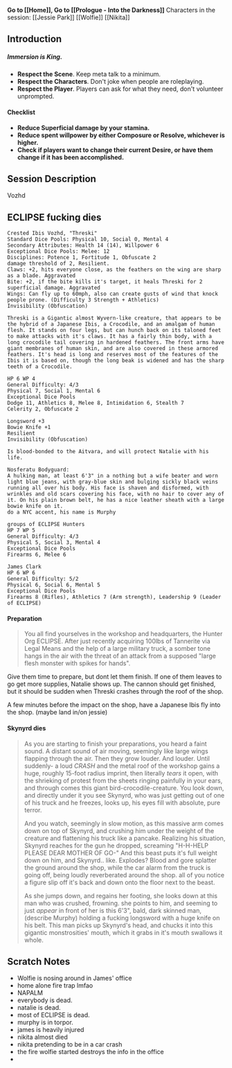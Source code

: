 **Go to [[Home]], Go to [[Prologue - Into the Darkness]]**
Characters in the session:
[[Jessie Park]]
[[Wolfie]]
[[Nikita]]
## Introduction

##### **Immersion is King.**
- **Respect the Scene**. Keep meta talk to a minimum.
- **Respect the Characters**. Don't joke when people are roleplaying.
- **Respect the Player**. Players can ask for what they need, don't volunteer unprompted.

#### Checklist
- **Reduce Superficial damage by your stamina.**
- **Reduce spent willpower by either Composure or Resolve, whichever is higher.**
- **Check if players want to change their current Desire, or have them change if it has been accomplished.**

## Session Description

Vozhd

## ECLIPSE fucking dies

```
Crested Ibis Vozhd, "Threski"
Standard Dice Pools: Physical 10, Social 0, Mental 4
Secondary Attributes: Health 14 (14), Willpower 6
Exceptional Dice Pools: Melee: 12
Disciplines: Potence 1, Fortitude 1, Obfuscate 2
damage threshold of 2, Resilient.
Claws: +2, hits everyone close, as the feathers on the wing are sharp as a blade. Aggravated
Bite: +2, if the bite kills it's target, it heals Threski for 2 superficial damage. Aggravated
Wings: Can fly up to 60mph, also can create gusts of wind that knock people prone. (Difficulty 3 Strength + Athletics)
Invisibility (Obfuscation)

Threski is a Gigantic almost Wyvern-like creature, that appears to be the hybrid of a Japanese Ibis, a Crocodile, and an amalgam of human flesh. It stands on four legs, but can hunch back on its taloned feet to make attacks with it's claws. It has a fairly thin body, with a long crocodile tail covering in hardened feathers. The front arms have giant membranes of human skin, and are also covered in these armored feathers. It's head is long and reserves most of the features of the Ibis it is based on, though the long beak is widened and has the sharp teeth of a Crocodile.
```
```
HP 6 WP 4
General Difficulty: 4/3
Physical 7, Social 1, Mental 6
Exceptional Dice Pools
Dodge 11, Athletics 8, Melee 8, Intimidation 6, Stealth 7
Celerity 2, Obfuscate 2

Longsword +3
Bowie Knife +1
Resilient
Invisibility (Obfuscation)

Is blood-bonded to the Aitvara, and will protect Natalie with his life.

Nosferatu Bodyguard:  
A hulking man, at least 6'3" in a nothing but a wife beater and worn light blue jeans, with gray-blue skin and bulging sickly black veins running all over his body. His face is shaven and disformed, with wrinkles and old scars covering his face, with no hair to cover any of it. On his plain brown belt, he has a nice leather sheath with a large bowie knife on it.  
do a NYC accent, his name is Murphy
```
```
groups of ECLIPSE Hunters
HP 7 WP 5
General Difficulty: 4/3
Physical 5, Social 3, Mental 4
Exceptional Dice Pools
Firearms 6, Melee 6
```
```
James Clark
HP 6 WP 6
General Difficulty: 5/2
Physical 6, Social 6, Mental 5
Exceptional Dice Pools
Firearms 8 (Rifles), Athletics 7 (Arm strength), Leadership 9 (Leader of ECLIPSE)
```

#### Preparation

>You all find yourselves in the workshop and headquarters, the Hunter Org ECLIPSE. After just recently acquiring 100lbs of Tannerite via Legal Means and the help of a large military truck, a somber tone hangs in the air with the threat of an attack from a supposed "large flesh monster with spikes for hands".

Give them time to prepare, but dont let them finish. If one of them leaves to go get more supplies, Natalie shows up. The cannon should get finished, but it should be sudden when Threski crashes through the roof of the shop.

A few minutes before the impact on the shop, have a Japanese Ibis fly into the shop. (maybe land in/on jessie)



#### Skynyrd dies

> As you are starting to finish your preparations, you heard a faint sound.
> 	A distant sound of air moving, seemingly like large wings flapping through the air.
> Then they grow louder.
> And louder.
> Until suddenly- a loud *CRASH* and the metal roof of the workshop gains a huge, roughly 15-foot radius imprint, then literally *tears* it open, with the shrieking of protest from the sheets ringing painfully in your ears, and through comes this giant bird-crocodile-creature.
> You look down, and directly under it you see Skynyrd, who was just getting out of one of his truck and he freezes, looks up, his eyes fill with absolute, pure terror.
> 
> And you watch, seemingly in slow motion, as this massive arm comes down on top of Skynyrd, and crushing him under the weight of the creature and flattening his truck like a pancake. Realizing his situation, Skynyrd reaches for the gun he dropped, screaming
> "H-H-HELP PLEASE DEAR MOTHER OF GO-"
> And this beast puts it's full weight down on him, and Skynyrd.. like. Explodes? Blood and gore splatter the ground around the shop, while the car alarm from the truck is going off, being loudly reverberated around the shop. all of you notice a figure slip off it's back and down onto the floor next to the beast.
> 
> As she jumps down, and regains her footing, she looks down at this man who was crushed, frowning. she points to him, and seeming to just *appear* in front of her is this 6'3", bald, dark skinned man, (describe Murphy) holding a fucking longsword with a huge knife on his belt. This man picks up Skynyrd's head, and chucks it into this gigantic monstrosities' mouth, which it grabs in it's mouth swallows it whole.


## Scratch Notes
- Wolfie is nosing around in James' office
- home alone fire trap lmfao
- NAPALM
- everybody is dead.
- natalie is dead.
- most of ECLIPSE is dead.
- murphy is in torpor.
- james is heavily injured
- nikita almost died
- nikita pretending to be in a car crash
- the fire wolfie started destroys the info in the office
- 